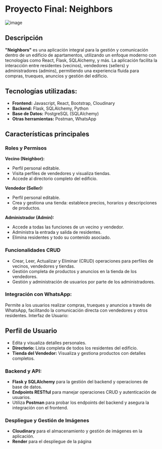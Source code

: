 # Proyecto Final: Neighbors

![image](https://github.com/user-attachments/assets/61e20a20-161d-4bee-865b-1a292cdf56d5)

## Descripción 

**"Neighbors"** es una aplicación integral para la gestión y comunicación dentro de un edificio de apartamentos, utilizando un enfoque moderno con tecnologías como React, Flask, SQLAlchemy, y más. La aplicación facilita la interacción entre residentes (vecinos), vendedores (sellers) y administradores (admins), permitiendo una experiencia fluida para compras, trueques, anuncios y gestión del edificio.

## Tecnologías utilizadas:

- **Frontend:** Javascript, React, Bootstrap, Cloudinary
- **Backend:** Flask, SQLAlchemy, Python
- **Base de Datos:** PostgreSQL (SQLAlchemy)
- **Otras herramientas:** Postman, WhatsApp

## Características principales

### Roles y Permisos

**Vecino (Neighbor):**
- Perfil personal editable.
- Visita perfiles de vendedores y visualiza tiendas.
- Accede al directorio completo del edificio.

**Vendedor (Seller):**
- Perfil personal editable.
- Crea y gestiona una tienda: establece precios, horarios y descripciones de productos.

**Administrador (Admin):**
- Accede a todas las funciones de un vecino y vendedor.
- Administra la entrada y salida de residentes.
- Elimina residentes y todo su contenido asociado.

### Funcionalidades CRUD

- Crear, Leer, Actualizar y Eliminar (CRUD) operaciones para perfiles de vecinos, vendedores y tiendas.
- Gestión completa de productos y anuncios en la tienda de los vendedores.
- Gestión y administración de usuarios por parte de los administradores.

### Integración con WhatsApp:

Permite a los usuarios realizar compras, trueques y anuncios a través de WhatsApp, facilitando la comunicación directa con vendedores y otros residentes.
Interfaz de Usuario:

## Perfil de Usuario 
- Edita y visualiza detalles personales.
- **Directorio:** Lista completa de todos los residentes del edificio.
- **Tienda del Vendedor:** Visualiza y gestiona productos con detalles completos.

### Backend y API:

- **Flask y SQLAlchemy** para la gestión del backend y operaciones de base de datos.
- **Endpoints RESTful** para manejar operaciones CRUD y autenticación de usuarios.
- Utiliza **Postman** para probar los endpoints del backend y asegura la integración con el frontend.

### Despliegue y Gestión de Imágenes

- **Cloudinary** para el almacenamiento y gestión de imágenes en la aplicación.
- **Render** para el despliegue de la página

